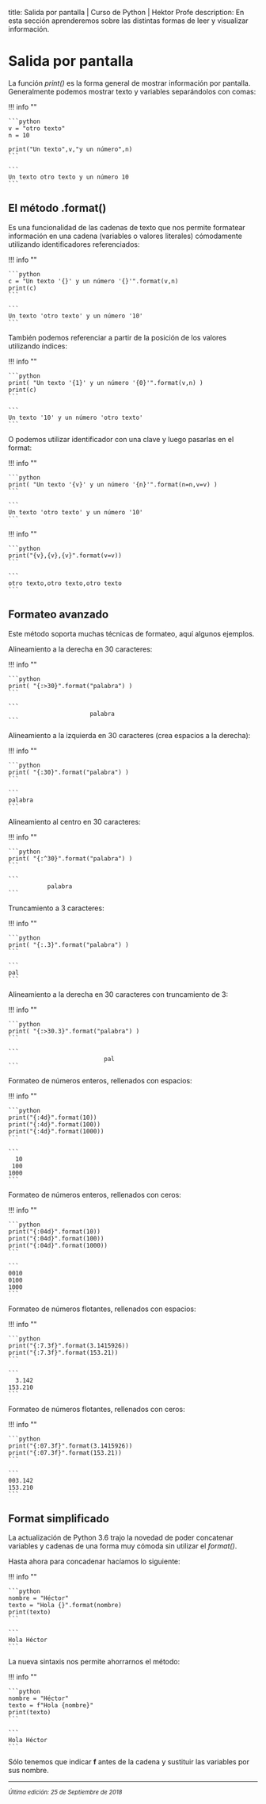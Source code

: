 title: Salida por pantalla | Curso de Python | Hektor Profe
description: En esta sección aprenderemos sobre las distintas formas de leer y visualizar información.

# Salida por pantalla

La función *print()* es la forma general de mostrar información por pantalla. Generalmente podemos mostrar texto y variables separándolos con comas:

!!! info "" 
    
    ```python
    v = "otro texto"
    n = 10

    print("Un texto",v,"y un número",n)
    ```

    ```
    Un texto otro texto y un número 10
    ```
    
## El método .format()

Es una funcionalidad de las cadenas de texto que nos permite formatear información en una cadena (variables o valores literales) cómodamente utilizando identificadores referenciados:

!!! info "" 
    
    ```python
    c = "Un texto '{}' y un número '{}'".format(v,n)
    print(c)
    ```

    ```
    Un texto 'otro texto' y un número '10'
    ```

También podemos referenciar a partir de la posición de los valores utilizando índices:

!!! info "" 
    
    ```python
    print( "Un texto '{1}' y un número '{0}'".format(v,n) )
    print(c)
    ```

    ```
    Un texto '10' y un número 'otro texto'
    ```

O podemos utilizar identificador con una clave y luego pasarlas en el format:

!!! info "" 
    
    ```python
    print( "Un texto '{v}' y un número '{n}'".format(n=n,v=v) )
    ```

    ```
    Un texto 'otro texto' y un número '10'
    ```

!!! info "" 
    
    ```python
    print("{v},{v},{v}".format(v=v))
    ```

    ```
    otro texto,otro texto,otro texto
    ```

## Formateo avanzado

Este método soporta muchas técnicas de formateo, aquí algunos ejemplos.

Alineamiento a la derecha en 30 caracteres:

!!! info "" 
    
    ```python
    print( "{:>30}".format("palabra") )  
    ```

    ```
                           palabra
    ```

Alineamiento a la izquierda en 30 caracteres (crea espacios a la derecha):

!!! info "" 
    
    ```python
    print( "{:30}".format("palabra") )
    ```

    ```
    palabra                       
    ```
    
Alineamiento al centro en 30 caracteres:

!!! info "" 
    
    ```python
    print( "{:^30}".format("palabra") ) 
    ```

    ```
               palabra            
    ```         
        
Truncamiento a 3 caracteres:

!!! info "" 
    
    ```python
    print( "{:.3}".format("palabra") )  
    ```

    ```
    pal
    ```   

Alineamiento a la derecha en 30 caracteres con truncamiento de 3:

!!! info "" 
    
    ```python
    print( "{:>30.3}".format("palabra") )  
    ```

    ```
                               pal
    ```   

Formateo de números enteros, rellenados con espacios:

!!! info "" 
    
    ```python
    print("{:4d}".format(10))
    print("{:4d}".format(100))
    print("{:4d}".format(1000))
    ```

    ```
      10
     100
    1000
    ```   

Formateo de números enteros, rellenados con ceros:

!!! info "" 
    
    ```python
    print("{:04d}".format(10))
    print("{:04d}".format(100))
    print("{:04d}".format(1000))
    ```

    ```
    0010
    0100
    1000
    ```   

Formateo de números flotantes, rellenados con espacios:

!!! info "" 
    
    ```python
    print("{:7.3f}".format(3.1415926))
    print("{:7.3f}".format(153.21))
    ```

    ```
      3.142
    153.210
    ```   

Formateo de números flotantes, rellenados con ceros:

!!! info "" 
    
    ```python
    print("{:07.3f}".format(3.1415926))
    print("{:07.3f}".format(153.21))
    ```

    ```
    003.142
    153.210
    ```

## Format simplificado

La actualización de Python 3.6 trajo la novedad de poder concatenar variables y cadenas de una forma muy cómoda sin utilizar el *format()*.

Hasta ahora para concadenar hacíamos lo siguiente:

!!! info "" 
    
    ```python
    nombre = "Héctor"
    texto = "Hola {}".format(nombre)
    print(texto)
    ```

    ```
    Hola Héctor
    ```

La nueva sintaxis nos permite ahorrarnos el método:

!!! info "" 

    ```python
    nombre = "Héctor"
    texto = f"Hola {nombre}"
    print(texto)
    ```

    ```
    Hola Héctor
    ```

Sólo tenemos que indicar **f** antes de la cadena y sustituir las variables por sus nombre.

___
<small class="edited"><i>Última edición: 25 de Septiembre de 2018</i></small>